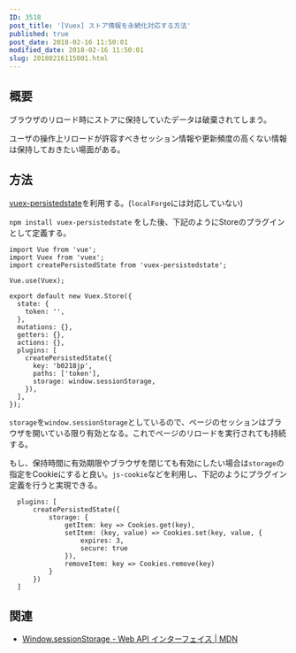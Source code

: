 ```yaml
---
ID: 3518
post_title: '[Vuex] ストア情報を永続化対応する方法'
published: true
post_date: 2018-02-16 11:50:01
modified_date: 2018-02-16 11:50:01
slug: 20180216115001.html
---
```

<h2>概要</h2>

ブラウザのリロード時にストアに保持していたデータは破棄されてしまう。

ユーザの操作上リロードが許容すべきセッション情報や更新頻度の高くない情報は保持しておきたい場面がある。

<!--more-->

<h2>方法</h2>

<a href="https://www.npmjs.com/package/vuex-persistedstate">vuex-persistedstate</a>を利用する。(<code>localForge</code>には対応していない)

<code>npm install vuex-persistedstate</code> をした後、下記のようにStoreのプラグインとして定義する。

<pre><code class="language-js">import Vue from 'vue';
import Vuex from 'vuex';
import createPersistedState from 'vuex-persistedstate';

Vue.use(Vuex);

export default new Vuex.Store({
  state: {
    token: '',
  },
  mutations: {},
  getters: {},
  actions: {},
  plugins: [
    createPersistedState({
      key: 'b0218jp',
      paths: ['token'],
      storage: window.sessionStorage,
    }),
  ],
});
</code></pre>

<code>storage</code>を<code>window.sessionStorage</code>としているので、ページのセッションはブラウザを開いている限り有効となる。これでページのリロードを実行されても持続する。

もし、保持時間に有効期限やブラウザを閉じても有効にしたい場合は<code>storage</code>の指定をCookieにすると良い。<code>js-cookie</code>などを利用し、下記のようにプラグイン定義を行うと実現できる。

<pre><code class="language-js">  plugins: [
      createPersistedState({
          storage: {
              getItem: key =&gt; Cookies.get(key),
              setItem: (key, value) =&gt; Cookies.set(key, value, {
                  expires: 3,
                  secure: true
              }),
              removeItem: key =&gt; Cookies.remove(key)
          }
      })
  ]
</code></pre>

<h2>関連</h2>

<ul>
<li><a href="https://developer.mozilla.org/ja/docs/Web/API/Window/sessionStorage">Window.sessionStorage - Web API インターフェイス | MDN</a></li>
</ul>